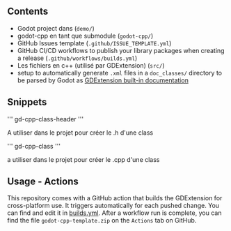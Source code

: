 ## Contents
* Godot project dans (`demo/`)
* godot-cpp en tant que submodule (`godot-cpp/`)
* GitHub Issues template (`.github/ISSUE_TEMPLATE.yml`)
* GitHub CI/CD workflows to publish your library packages when creating a release (`.github/workflows/builds.yml`)
* Les fichiers en c++ (utilisé par GDExtension) (`src/`)
* setup to automatically generate `.xml` files in a `doc_classes/` directory to be parsed by Godot as [GDExtension built-in documentation](https://docs.godotengine.org/en/stable/tutorials/scripting/gdextension/gdextension_docs_system.html)


## Snippets

''' gd-cpp-class-header '''

A utiliser dans le projet pour créer le .h d'une class



''' gd-cpp-class '''

a utiliser dans le projet pour créer le .cpp d'une class



## Usage - Actions

This repository comes with a GitHub action that builds the GDExtension for cross-platform use. It triggers automatically for each pushed change. You can find and edit it in [builds.yml](.github/workflows/builds.yml).
After a workflow run is complete, you can find the file `godot-cpp-template.zip` on the `Actions` tab on GitHub.
